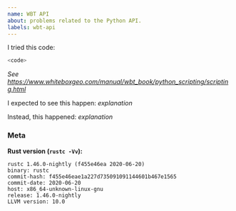 ```yaml
---
name: WBT API
about: problems related to the Python API.
labels: wbt-api
---
```

<!--
Thank you for filing a python related bug report! 🐛 Please provide a short summary of the issue,
along with any information you feel relevant to replicating the regression.
-->

I tried this code:

```python
<code>
```
*See <https://www.whiteboxgeo.com/manual/wbt_book/python_scripting/scripting.html>*

I expected to see this happen: *explanation*

Instead, this happened: *explanation*


### Meta

**Rust version (`rustc -Vv`):**

```
rustc 1.46.0-nightly (f455e46ea 2020-06-20)
binary: rustc
commit-hash: f455e46eae1a227d735091091144601b467e1565
commit-date: 2020-06-20
host: x86_64-unknown-linux-gnu
release: 1.46.0-nightly
LLVM version: 10.0
```

